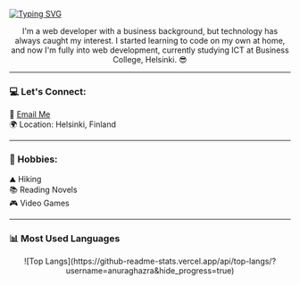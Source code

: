 [![Typing SVG](https://readme-typing-svg.demolab.com/?lines=Welcome,+I'm+Mahfuz+Shihab;A+Crazy+Fullstack+Webdeveloper)](https://git.io/typing-svg)

<p align="center">
  I'm a web developer with a business background, but technology has always caught my interest. I started learning to code on my own at home, and now I'm fully into web development, currently studying ICT at Business College, Helsinki. 😎
</p>

---

### 💻 Let's Connect:

📩 [Email Me](mailto:your-email@example.com)  
🌍 Location: Helsinki, Finland

---

### 🤘 Hobbies:

⛰️ Hiking  
📚 Reading Novels  
🎮 Video Games

---

### 📊 Most Used Languages

<p align="center">
 ![Top Langs](https://github-readme-stats.vercel.app/api/top-langs/?username=anuraghazra&hide_progress=true)
</p>
